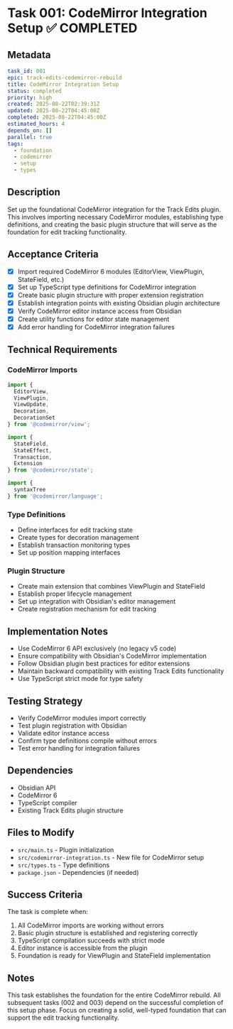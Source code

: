 # Task 001: CodeMirror Integration Setup ✅ COMPLETED

## Metadata
```yaml
task_id: 001
epic: track-edits-codemirror-rebuild
title: CodeMirror Integration Setup
status: completed
priority: high
created: 2025-08-22T02:39:31Z
updated: 2025-08-22T04:45:00Z
completed: 2025-08-22T04:45:00Z
estimated_hours: 4
depends_on: []
parallel: true
tags:
  - foundation
  - codemirror
  - setup
  - types
```

## Description

Set up the foundational CodeMirror integration for the Track Edits plugin. This involves importing necessary CodeMirror modules, establishing type definitions, and creating the basic plugin structure that will serve as the foundation for edit tracking functionality.

## Acceptance Criteria

- [x] Import required CodeMirror 6 modules (EditorView, ViewPlugin, StateField, etc.)
- [x] Set up TypeScript type definitions for CodeMirror integration
- [x] Create basic plugin structure with proper extension registration
- [x] Establish integration points with existing Obsidian plugin architecture
- [x] Verify CodeMirror editor instance access from Obsidian
- [x] Create utility functions for editor state management
- [x] Add error handling for CodeMirror integration failures

## Technical Requirements

### CodeMirror Imports
```typescript
import {
  EditorView,
  ViewPlugin,
  ViewUpdate,
  Decoration,
  DecorationSet
} from '@codemirror/view';

import {
  StateField,
  StateEffect,
  Transaction,
  Extension
} from '@codemirror/state';

import {
  syntaxTree
} from '@codemirror/language';
```

### Type Definitions
- Define interfaces for edit tracking state
- Create types for decoration management
- Establish transaction monitoring types
- Set up position mapping interfaces

### Plugin Structure
- Create main extension that combines ViewPlugin and StateField
- Establish proper lifecycle management
- Set up integration with Obsidian's editor management
- Create registration mechanism for edit tracking

## Implementation Notes

- Use CodeMirror 6 API exclusively (no legacy v5 code)
- Ensure compatibility with Obsidian's CodeMirror implementation
- Follow Obsidian plugin best practices for editor extensions
- Maintain backward compatibility with existing Track Edits functionality
- Use TypeScript strict mode for type safety

## Testing Strategy

- Verify CodeMirror modules import correctly
- Test plugin registration with Obsidian
- Validate editor instance access
- Confirm type definitions compile without errors
- Test error handling for integration failures

## Dependencies

- Obsidian API
- CodeMirror 6
- TypeScript compiler
- Existing Track Edits plugin structure

## Files to Modify

- `src/main.ts` - Plugin initialization
- `src/codemirror-integration.ts` - New file for CodeMirror setup
- `src/types.ts` - Type definitions
- `package.json` - Dependencies (if needed)

## Success Criteria

The task is complete when:
1. All CodeMirror imports are working without errors
2. Basic plugin structure is established and registering correctly
3. TypeScript compilation succeeds with strict mode
4. Editor instance is accessible from the plugin
5. Foundation is ready for ViewPlugin and StateField implementation

## Notes

This task establishes the foundation for the entire CodeMirror rebuild. All subsequent tasks (002 and 003) depend on the successful completion of this setup phase. Focus on creating a solid, well-typed foundation that can support the edit tracking functionality.
